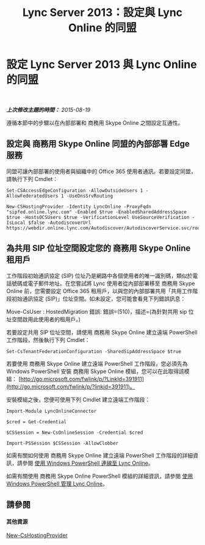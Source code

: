 ﻿---
title: Lync Server 2013：設定與 Lync Online 的同盟
TOCTitle: 設定與 Lync Online 的同盟
ms:assetid: a10bd1d5-c003-46db-9f57-7d55d3fa08da
ms:mtpsurl: https://technet.microsoft.com/zh-tw/library/JJ205126(v=OCS.15)
ms:contentKeyID: 49291865
ms.date: 08/24/2015
mtps_version: v=OCS.15
ms.translationtype: HT
---

# 設定 Lync Server 2013 與 Lync Online 的同盟

 

_**上次修改主題的時間：** 2015-08-19_

遵循本節中的步驟以在內部部署和 商務用 Skype Online 之間設定互通性。

## 設定與 商務用 Skype Online 同盟的內部部署 Edge 服務

同盟可讓內部部署的使用者與組織中的 Office 365 使用者通訊。若要設定同盟，請執行下列 Cmdlet：

    Set-CSAccessEdgeConfiguration -AllowOutsideUsers 1 -AllowFederatedUsers 1 -UseDnsSrvRouting

    New-CSHostingProvider -Identity LyncOnline -ProxyFqdn "sipfed.online.lync.com" -Enabled $true -EnabledSharedAddressSpace $true -HostsOCSUsers $true -VerificationLevel UseSourceVerification -IsLocal $false -AutodiscoverUrl https://webdir.online.lync.com/Autodiscover/AutodiscoverService.svc/root

## 為共用 SIP 位址空間設定您的 商務用 Skype Online 租用戶

工作階段初始通訊協定 (SIP) 位址乃是網路中各個使用者的唯一識別碼，類似於電話號碼或電子郵件地址。在您嘗試將 Lync 使用者從內部部署移至 商務用 Skype Online 前，您需要設定 Office 365 租用戶，以與您的內部部署共用「共用工作階段初始通訊協定 (SIP)」位址空間。如未設定，您可能會看見下列錯誤訊息：

Move-CsUser : HostedMigration 錯誤: 錯誤=(510)，描述=(為針對共用 sip 位址空間啟用此使用者的租用戶。)

若要設定共用 SIP 位址空間，請使用 商務用 Skype Online 建立遠端 PowerShell 工作階段，然後執行下列 Cmdlet：

    Set-CsTenantFederationConfiguration -SharedSipAddressSpace $true

若要使用 商務用 Skype Online 建立遠端 PowerShell 工作階段，您必須先為 Windows PowerShell 安裝 商務用 Skype Online 模組，您可以在此取得該模組： [http://go.microsoft.com/fwlink/p/?LinkId=391911](http://go.microsoft.com/fwlink/p/?linkid=391911)。

安裝模組之後，您便可使用下列 Cmdlet 建立遠端工作階段：

    Import-Module LyncOnlineConnector

    $cred = Get-Credential

    $CSSession = New-CsOnlineSession -Credential $cred

    Import-PSSession $CSSession -AllowClobber

如需有關如何使用 商務用 Skype Online 建立遠端 PowerShell 工作階段的詳細資訊，請參閱 [使用 Windows PowerShell 連線至 Lync Online](https://docs.microsoft.com/en-us/SkypeForBusiness/set-up-your-computer-for-windows-powershell/set-up-your-computer-for-windows-powershell)。

如需有關使用 商務用 Skype Online PowerShell 模組的詳細資訊，請參閱 [使用 Windows PowerShell 管理 Lync Online](skype-for-business-online-using-windows-powershell-to-manage-your-tenant.md)。

## 請參閱

#### 其他資源

[New-CsHostingProvider](new-cshostingprovider.md)

